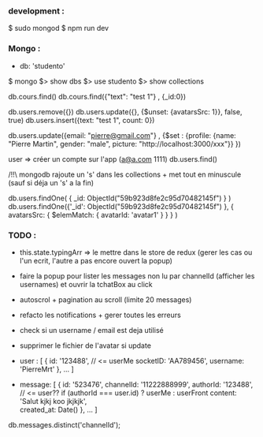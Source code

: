### development :
$ sudo mongod
$ npm run dev

### Mongo :
- db: 'studento'

$ mongo 
$> show dbs
$> use studento
$> show collections

db.cours.find()
db.cours.find({"text": "test 1"} , {_id:0}) 

db.users.remove({})
db.users.update({}, {$unset: {avatarsSrc: 1}}, false, true)
db.users.insert({text: "test 1", count: 0})

db.users.update({email: "pierre@gmail.com"} , {$set : {profile: {name: "Pierre Martin", gender: "male", picture: "http://localhost:3000/xxx"}} })  

user => créer un compte sur l'app (a@a.com 1111)
db.users.find()


/!!\ mongodb rajoute un 's' dans les collections + met tout en minuscule (sauf si déja un 's' a la fin)


db.users.findOne( { _id: ObjectId("59b923d8fe2c95d70482145f") } )
db.users.findOne({'_id': ObjectId("59b923d8fe2c95d70482145f") }, { avatarsSrc: { $elemMatch: { avatarId: 'avatar1' } } } )


### TODO :
- this.state.typingArr => le mettre dans le store de redux (gerer les cas ou l'un ecrit, l'autre a pas encore ouvert la popup)


- faire la popup pour lister les messages non lu par channelId (afficher les usernames) et ouvrir la tchatBox au click
- autoscrol + pagination au scroll (limite 20 messages)



- refacto les notifications + gerer toutes les erreurs
- check si un username / email est deja utilisé
- supprimer le fichier de l'avatar si update


- user : [ {
    id: '123488',                   // <= userMe
    socketID: 'AA789456', 
    username: 'PierreMrt'
}, ... ]

- message: [ {
    id: '523476', 
    channelId: '11222888999', 
    authorId: '123488',             // <= user??     if (authorId === user.id) ? userMe : userFront
    content: 'Salut kjkj koo jkjkjk',              
    created_at: Date()
}, ... ]

db.messages.distinct('channelId');
